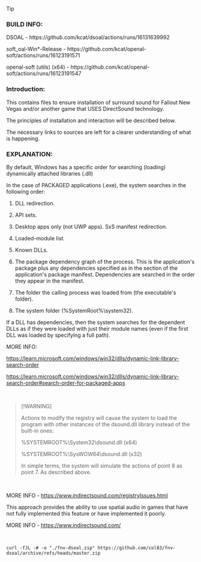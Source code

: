 > [!TIP]
> <h3>BUILD INFO:</h3> <p>
> DSOAL - https://github.com/kcat/dsoal/actions/runs/16131639992 <p>
> soft_oal-Win*-Release - https://github.com/kcat/openal-soft/actions/runs/16123191571 <p>
> openal-soft (utils) (x64) - https://github.com/kcat/openal-soft/actions/runs/16123191547


<h3>Introduction:</h3>

This contains files to ensure installation of surround sound for Fallout New Vegas and/or another game that USES DirectSound technology.

The principles of installation and interaction will be described below.

The necessary links to sources are left for a clearer understanding of what is happening.

<h3>EXPLANATION:</h3>

By default, Windows has a specific order for searching (loading) dynamically attached libraries (.dll)

In the case of PACKAGED applications (.exe), the system searches in the following order:

1. DLL redirection.
2. API sets.
3. Desktop apps only (not UWP apps). SxS manifest redirection.
4. Loaded-module list.
5. Known DLLs.

6. The package dependency graph of the process. This is the application's package plus any dependencies specified as <PackageDependency> in the <Dependencies> section of the application's package manifest. Dependencies are searched in the order they appear in the manifest.

7. The folder the calling process was loaded from (the executable's folder).
8. The system folder (%SystemRoot%\system32).

If a DLL has dependencies, then the system searches for the dependent DLLs as if they were loaded with just their module names (even if the first DLL was loaded by specifying a full path).

MORE INFO:

https://learn.microsoft.com/windows/win32/dlls/dynamic-link-library-search-order

https://learn.microsoft.com/windows/win32/dlls/dynamic-link-library-search-order#search-order-for-packaged-apps

<br>

> [!WARNING] <p>
> Actions to modify the registry will cause the system to load the program with other instances of the dsound.dll library instead of the built-in ones: <p>
> %SYSTEMROOT%\System32\dsound.dll (x64) <p>
> %SYSTEMROOT%\SysWOW64\dsound.dll (x32) <p>
> In simple terms, the system will simulate the actions of point 8 as point 7. As described above.

<br>

MORE INFO - https://www.indirectsound.com/registryIssues.html

This approach provides the ability to use spatial audio in games that have not fully implemented this feature or have implemented it poorly.

MORE INFO - https://www.indirectsound.com/

<br>

```
curl -fJL -# -o "./fnv-dsoal.zip" https://github.com/col83/fnv-dsoal/archive/refs/heads/master.zip
```
